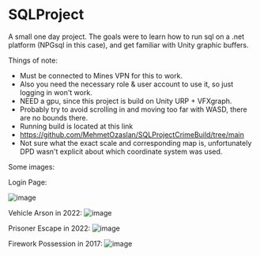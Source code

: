# SQLProject

A small one day project. The goals were to learn how to run sql on a .net platform (NPGsql in this case), and get familiar with Unity graphic buffers.

Things of note:
- Must be connected to Mines VPN for this to work. 
- Also you need the necessary role & user account to use it, so just logging in won't work.
- NEED a gpu, since this project is build on Unity URP + VFXgraph.
- Probably try to avoid scrolling in and moving too far with WASD, there are no bounds there.
- Running build is located at this link
- https://github.com/MehmetOzaslan/SQLProjectCrimeBuild/tree/main
- Not sure what the exact scale and corresponding map is, unfortunately DPD wasn't explicit about which coordinate system was used.


Some images:

Login Page:

![image](https://user-images.githubusercontent.com/97647743/202963888-a7f312de-5d63-47a8-be53-2e533f5617eb.png)

Vehicle Arson in 2022:
![image](https://user-images.githubusercontent.com/97647743/202963378-fb1f20ab-161d-4f80-987f-37ecdf623ae4.png)

Prisoner Escape in 2022:
![image](https://user-images.githubusercontent.com/97647743/202963503-502fa610-e616-4301-bdea-a3d7cef25235.png)

Firework Possession in 2017:
![image](https://user-images.githubusercontent.com/97647743/202963580-fca34efd-8db5-41a9-bfa6-602ebbca6f9c.png)
